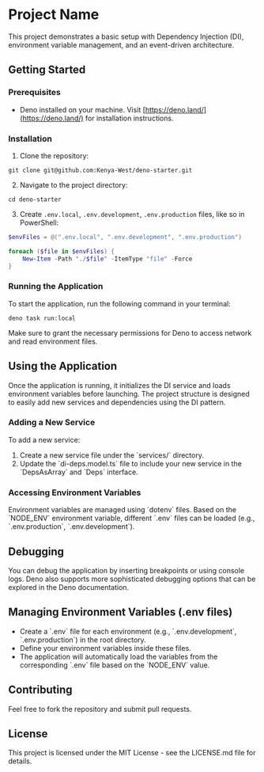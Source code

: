 # Project Name

This project demonstrates a basic setup with Dependency Injection (DI), environment variable management, and an event-driven architecture.

## Getting Started

### Prerequisites

- Deno installed on your machine. Visit [https://deno.land/](https://deno.land/) for installation instructions.

### Installation

1. Clone the repository:
```shell
git clone git@github.com:Kenya-West/deno-starter.git
```

2. Navigate to the project directory:
```shell
cd deno-starter
```

3. Create `.env.local`, `.env.development`, `.env.production` files, like so in PowerShell:
```powershell
$envFiles = @(".env.local", ".env.development", ".env.production")

foreach ($file in $envFiles) {
    New-Item -Path "./$file" -ItemType "file" -Force
}
```


### Running the Application

To start the application, run the following command in your terminal:

```shell
deno task run:local
```

Make sure to grant the necessary permissions for Deno to access network and read environment files.

## Using the Application

Once the application is running, it initializes the DI service and loads environment variables before launching. The project structure is designed to easily add new services and dependencies using the DI pattern.

### Adding a New Service

To add a new service:

1. Create a new service file under the \`services/\` directory.
2. Update the \`di-deps.model.ts\` file to include your new service in the \`DepsAsArray\` and \`Deps\` interface.

### Accessing Environment Variables

Environment variables are managed using \`dotenv\` files. Based on the \`NODE_ENV\` environment variable, different \`.env\` files can be loaded (e.g., \`.env.production\`, \`.env.development\`).

## Debugging

You can debug the application by inserting breakpoints or using console logs. Deno also supports more sophisticated debugging options that can be explored in the Deno documentation.

## Managing Environment Variables (.env files)

- Create a \`.env\` file for each environment (e.g., \`.env.development\`, \`.env.production\`) in the root directory.
- Define your environment variables inside these files.
- The application will automatically load the variables from the corresponding \`.env\` file based on the \`NODE_ENV\` value.

## Contributing

Feel free to fork the repository and submit pull requests.

## License

This project is licensed under the MIT License - see the LICENSE.md file for details.